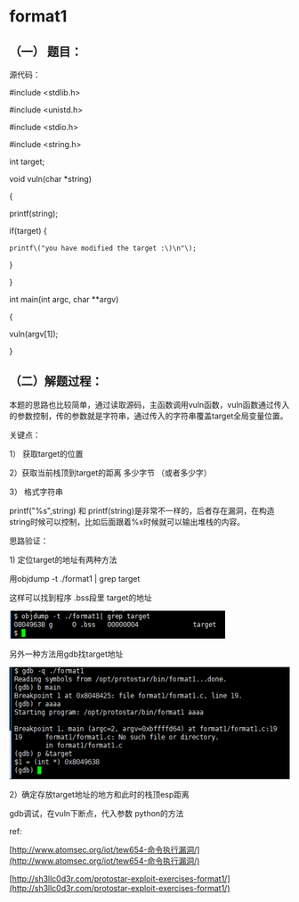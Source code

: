 # format1

## （一） 题目：

源代码：

\#include &lt;stdlib.h&gt;

\#include &lt;unistd.h&gt;

\#include &lt;stdio.h&gt;

\#include &lt;string.h&gt;

int target;

void vuln\(char \*string\)

{

printf\(string\);

if\(target\) {

```
printf\("you have modified the target :\)\n"\);
```

}

}

int main\(int argc, char \*\*argv\)

{

vuln\(argv\[1\]\);

}

## （二）解题过程：

本题的思路也比较简单，通过读取源码，主函数调用vuln函数，vuln函数通过传入的参数控制，传的参数就是字符串，通过传入的字符串覆盖target全局变量位置。

关键点：

1） 获取target的位置

2）获取当前栈顶到target的距离 多少字节 （或者多少字）

3） 格式字符串

printf\("%s",string\) 和 printf\(string\)是非常不一样的，后者存在漏洞，在构造string时候可以控制，比如后面跟着%x时候就可以输出堆栈的内容。

思路验证：

1\) 定位target的地址有两种方法

用objdump -t ./format1 \| grep target

这样可以找到程序 .bss段里 target的地址

![](/png/52.png)

另外一种方法用gdb找target地址

![](/png/53.png)

2）确定存放target地址的地方和此时的栈顶esp距离

gdb调试，在vuln下断点，代入参数 python的方法



ref:

[http://www.atomsec.org/iot/tew654-命令执行漏洞/](http://www.atomsec.org/iot/tew654-命令执行漏洞/)

[http://sh3llc0d3r.com/protostar-exploit-exercises-format1/](http://sh3llc0d3r.com/protostar-exploit-exercises-format1/)

